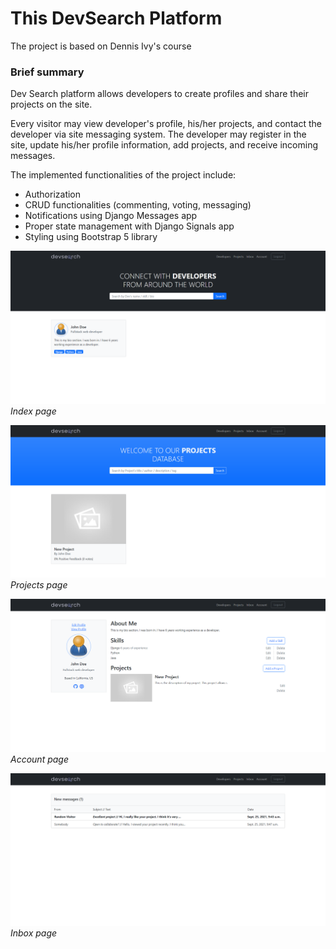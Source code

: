 # This DevSearch Platform

The project is based on Dennis Ivy's course

### Brief summary

Dev Search platform allows developers to create profiles and share their projects on the site.

Every visitor may view developer's profile, his/her projects, and contact the developer via site messaging system.
The developer may register in the site, update his/her profile information, add projects, and receive incoming messages.

The implemented functionalities of the project include:
* Authorization
* CRUD functionalities (commenting, voting, messaging) 
* Notifications using Django Messages app
* Proper state management with Django Signals app
* Styling using Bootstrap 5 library

![Index page](https://github.com/temirlanmur/DevSearch/blob/main/README-images/index-page.png)
*Index page*

![Projects page](https://github.com/temirlanmur/DevSearch/blob/main/README-images/projects-page.png)
*Projects page*

![Account page](https://github.com/temirlanmur/DevSearch/blob/main/README-images/account-page.png)
*Account page*

![Inbox page](https://github.com/temirlanmur/DevSearch/blob/main/README-images/inbox-page.png)
*Inbox page*